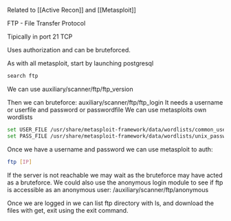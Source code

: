 Related to [[Active Recon]] and [[Metasploit]]

FTP - File Transfer Protocol

Tipically in port 21 TCP

Uses authorization and can be bruteforced.

As with all metasploit, start by launching postgresql

``` bash
search ftp
```

We can use auxiliary/scanner/ftp/ftp_version

Then we can bruteforce: auxiliary/scanner/ftp/ftp_login
It needs a username or userfile and password or passwordfile
We can use metasploits own wordlists

``` bash
set USER_FILE /usr/share/metasploit-framework/data/wordlists/common_users.txt
set PASS_FILE /usr/share/metasploit-framework/data/wordlists/unix_passwords.txt
```

Once we have a username and password we can use metasploit to auth:

``` bash
ftp [IP] 
```

If the server is not reachable we may wait as the bruteforce may have acted as a bruteforce.
We could also use the anonymous login module to see if ftp is accessible as an anonymous user:
/auxiliary/scanner/ftp/anonymous

Once we are logged in we can list ftp directory with ls, and download the files with get, exit using the exit command.